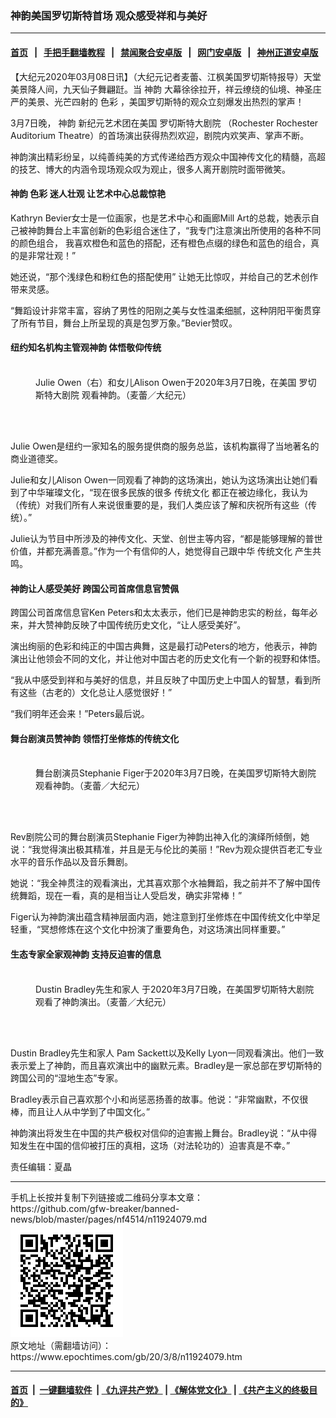 ### 神韵美国罗切斯特首场 观众感受祥和与美好
------------------------

#### [首页](https://github.com/gfw-breaker/banned-news/blob/master/README.md) &nbsp;&nbsp;|&nbsp;&nbsp; [手把手翻墙教程](https://github.com/gfw-breaker/guides/wiki) &nbsp;&nbsp;|&nbsp;&nbsp; [禁闻聚合安卓版](https://github.com/gfw-breaker/bn-android) &nbsp;&nbsp;|&nbsp;&nbsp; [网门安卓版](https://github.com/oGate2/oGate) &nbsp;&nbsp;|&nbsp;&nbsp; [神州正道安卓版](https://github.com/SzzdOgate/update) 



<div><p>
 【大纪元2020年03月08日讯】（大纪元记者麦蕾、江枫美国罗切斯特报导）天堂美景降人间，九天仙子舞翩跹。当
 <ok href="https://www.epochtimes.com/gb/tag/%E7%A5%9E%E9%9F%B5.html">
  神韵
 </ok>
 大幕徐徐拉开，祥云缭绕的仙境、神圣庄严的美景、光芒四射的
 <ok href="https://www.epochtimes.com/gb/tag/%E8%89%B2%E5%BD%A9.html">
  色彩
 </ok>
 ，美国罗切斯特的观众立刻爆发出热烈的掌声！
</p>
<p>
 3月7日晚，
 <ok href="https://www.epochtimes.com/gb/tag/%E7%A5%9E%E9%9F%B5.html">
  神韵
 </ok>
 新纪元艺术团在美国
 <ok href="https://www.epochtimes.com/gb/tag/%E7%BD%97%E5%88%87%E6%96%AF%E7%89%B9%E5%A4%A7%E5%89%A7%E9%99%A2.html">
  罗切斯特大剧院
 </ok>
 （Rochester Rochester Auditorium Theatre）的首场演出获得热烈欢迎，剧院内欢笑声、掌声不断。
</p>
<p>
 神韵演出精彩纷呈，以纯善纯美的方式传递给西方观众中国神传文化的精髓，高超的技艺、博大的内涵令现场观众叹为观止，很多人离开剧院时面带微笑。
</p>
<h4>
 神韵
 <ok href="https://www.epochtimes.com/gb/tag/%E8%89%B2%E5%BD%A9.html">
  色彩
 </ok>
 迷人壮观 让艺术中心总裁惊艳
</h4>
<p>
 Kathryn Bevier女士是一位画家，也是艺术中心和画廊Mill Art的总裁，她表示自己被神韵舞台上丰富创新的色彩组合迷住了，“我专门注意演出所使用的各种不同的颜色组合， 我喜欢橙色和蓝色的搭配，还有橙色点缀的绿色和蓝色的组合，真的是非常壮观！”
</p>
<p>
 她还说，“那个浅绿色和粉红色的搭配使用” 让她无比惊叹，并给自己的艺术创作带来灵感。
</p>
<p>
 “舞蹈设计非常丰富，容纳了男性的阳刚之美与女性温柔细腻，这种阴阳平衡贯穿了所有节目，舞台上所呈现的真是包罗万象。”Bevier赞叹。
</p>
<h4>
 纽约知名机构主管观神韵 体悟敬仰传统
</h4>
<figure class="wp-caption aligncenter" id="attachment_11923986" style="width: 450px">
 <ok href="http://i.epochtimes.com/assets/uploads/2020/03/200307233949100088.jpg">
  <img alt="" class="wp-image-11923986 size-medium" src="http://i.epochtimes.com/assets/uploads/2020/03/200307233949100088-450x300.jpg"/>
 </ok>
 <br/><figcaption class="wp-caption-text">
  Julie Owen（右）和女儿Alison Owen于2020年3月7日晚，在美国
  <ok href="https://www.epochtimes.com/gb/tag/%E7%BD%97%E5%88%87%E6%96%AF%E7%89%B9%E5%A4%A7%E5%89%A7%E9%99%A2.html">
   罗切斯特大剧院
  </ok>
  观看神韵。（麦蕾／大纪元）
 </figcaption><br/>
</figure><br/>
<p>
 Julie Owen是纽约一家知名的服务提供商的服务总监，该机构赢得了当地著名的商业道德奖。
</p>
<p>
 Julie和女儿Alison Owen一同观看了神韵的这场演出，她认为这场演出让她们看到了中华璀璨文化，“现在很多民族的很多
 <ok href="https://www.epochtimes.com/gb/tag/%E4%BC%A0%E7%BB%9F%E6%96%87%E5%8C%96.html">
  传统文化
 </ok>
 都正在被边缘化，我认为（传统）对我们所有人来说很重要的是，我们人类应该了解和庆祝所有这些（传统）。”
</p>
<p>
 Julie认为节目中所涉及的神传文化、天堂、创世主等内容，“都是能够理解的普世价值，并都充满善意。”作为一个有信仰的人，她觉得自己跟中华
 <ok href="https://www.epochtimes.com/gb/tag/%E4%BC%A0%E7%BB%9F%E6%96%87%E5%8C%96.html">
  传统文化
 </ok>
 产生共鸣。
</p>
<h4>
 神韵让人感受美好 跨国公司首席信息官赞佩
</h4>
<p>
 跨国公司首席信息官Ken Peters和太太表示，他们已是神韵忠实的粉丝，每年必来，并大赞神韵反映了中国传统历史文化，“让人感受美好”。
</p>
<p>
 演出绚丽的色彩和纯正的中国古典舞，这是最打动Peters的地方，他表示，神韵演出让他领会不同的文化，并让他对中国古老的历史文化有一个新的视野和体悟。
</p>
<p>
 “我从中感受到祥和与美好的信息，并且反映了中国历史上中国人的智慧，看到所有这些（古老的）文化总让人感觉很好！”
</p>
<p>
 “我们明年还会来！”Peters最后说。
</p>
<h4>
 舞台剧演员赞神韵 领悟打坐修炼的传统文化
</h4>
<figure class="wp-caption aligncenter" id="attachment_11923901" style="width: 450px">
 <ok href="http://i.epochtimes.com/assets/uploads/2020/03/200307233940100088.jpg">
  <img alt="" class="wp-image-11923901 size-medium" src="http://i.epochtimes.com/assets/uploads/2020/03/200307233940100088-450x300.jpg"/>
 </ok>
 <br/><figcaption class="wp-caption-text">
  舞台剧演员Stephanie Figer于2020年3月7日晚，在美国罗切斯特大剧院观看神韵。（麦蕾／大纪元）
 </figcaption><br/>
</figure><br/>
<p>
 Rev剧院公司的舞台剧演员Stephanie Figer为神韵出神入化的演绎所倾倒，她说：“我觉得演出极其精准，并且是无与伦比的美丽！”Rev为观众提供百老汇专业水平的音乐作品以及音乐舞剧。
</p>
<p>
 她说：“我全神贯注的观看演出，尤其喜欢那个水袖舞蹈，我之前并不了解中国传统舞蹈，现在一看，真的是相当让人受启发，确实非常棒！”
</p>
<p>
 Figer认为神韵演出蕴含精神层面内涵，她注意到打坐修炼在中国传统文化中举足轻重，“冥想修炼在这个文化中扮演了重要角色，对这场演出同样重要。”
</p>
<h4>
 生态专家全家观神韵 支持反迫害的信息
</h4>
<figure class="wp-caption aligncenter" id="attachment_11924089" style="width: 450px">
 <ok href="http://i.epochtimes.com/assets/uploads/2020/03/200307233953100088.jpg">
  <img alt="" class="wp-image-11924089 size-medium" src="http://i.epochtimes.com/assets/uploads/2020/03/200307233953100088-450x300.jpg"/>
 </ok>
 <br/><figcaption class="wp-caption-text">
  Dustin Bradley先生和家人 于2020年3月7日晚，在美国罗切斯特大剧院观看了神韵演出。（麦蕾／大纪元）
 </figcaption><br/>
</figure><br/>
<p>
 Dustin Bradley先生和家人 Pam Sackett以及Kelly Lyon一同观看演出。他们一致表示爱上了神韵，而且喜欢演出中的幽默元素。Bradley是一家总部在罗切斯特的跨国公司的“湿地生态”专家。
</p>
<p>
 Bradley表示自己喜欢那个小和尚惩恶扬善的故事。他说：“非常幽默，不仅很棒，而且让人从中学到了中国文化。”
</p>
<p>
 神韵演出将发生在中国的共产极权对信仰的迫害搬上舞台。Bradley说：“从中得知发生在中国的信仰被打压的真相，这场（对法轮功的）迫害真是不幸。”
</p>
<p>
 责任编辑：夏晶
</p>
</div>
<hr/>
手机上长按并复制下列链接或二维码分享本文章：<br/>
https://github.com/gfw-breaker/banned-news/blob/master/pages/nf4514/n11924079.md <br/>
<a href='https://github.com/gfw-breaker/banned-news/blob/master/pages/nf4514/n11924079.md'><img src='https://github.com/gfw-breaker/banned-news/blob/master/pages/nf4514/n11924079.md.png'/></a> <br/>
原文地址（需翻墙访问）：https://www.epochtimes.com/gb/20/3/8/n11924079.htm


------------------------
#### [首页](https://github.com/gfw-breaker/banned-news/blob/master/README.md) &nbsp;|&nbsp; [一键翻墙软件](https://github.com/gfw-breaker/nogfw/blob/master/README.md) &nbsp;| [《九评共产党》](https://github.com/gfw-breaker/9ping.md/blob/master/README.md#九评之一评共产党是什么) | [《解体党文化》](https://github.com/gfw-breaker/jtdwh.md/blob/master/README.md) | [《共产主义的终极目的》](https://github.com/gfw-breaker/gczydzjmd.md/blob/master/README.md)


<img src='http://gfw-breaker.win/banned-news/pages/nf4514/n11924079.md' width='0px' height='0px'/>